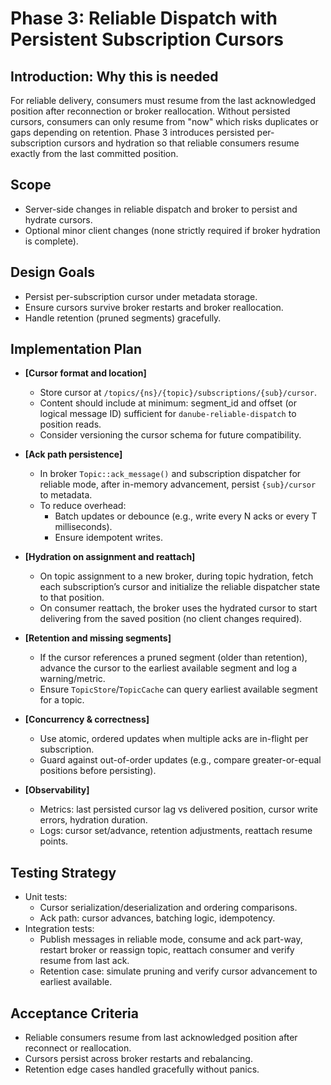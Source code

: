 # Phase 3: Reliable Dispatch with Persistent Subscription Cursors

## Introduction: Why this is needed
For reliable delivery, consumers must resume from the last acknowledged position after reconnection or broker reallocation. Without persisted cursors, consumers can only resume from "now" which risks duplicates or gaps depending on retention. Phase 3 introduces persisted per-subscription cursors and hydration so that reliable consumers resume exactly from the last committed position.

## Scope
- Server-side changes in reliable dispatch and broker to persist and hydrate cursors.
- Optional minor client changes (none strictly required if broker hydration is complete).

## Design Goals
- Persist per-subscription cursor under metadata storage.
- Ensure cursors survive broker restarts and broker reallocation.
- Handle retention (pruned segments) gracefully.

## Implementation Plan

- __[Cursor format and location]__
  - Store cursor at `/topics/{ns}/{topic}/subscriptions/{sub}/cursor`.
  - Content should include at minimum: segment_id and offset (or logical message ID) sufficient for `danube-reliable-dispatch` to position reads.
  - Consider versioning the cursor schema for future compatibility.

- __[Ack path persistence]__
  - In broker `Topic::ack_message()` and subscription dispatcher for reliable mode, after in-memory advancement, persist `{sub}/cursor` to metadata.
  - To reduce overhead:
    - Batch updates or debounce (e.g., write every N acks or every T milliseconds).
    - Ensure idempotent writes.

- __[Hydration on assignment and reattach]__
  - On topic assignment to a new broker, during topic hydration, fetch each subscription’s cursor and initialize the reliable dispatcher state to that position.
  - On consumer reattach, the broker uses the hydrated cursor to start delivering from the saved position (no client changes required).

- __[Retention and missing segments]__
  - If the cursor references a pruned segment (older than retention), advance the cursor to the earliest available segment and log a warning/metric.
  - Ensure `TopicStore`/`TopicCache` can query earliest available segment for a topic.

- __[Concurrency & correctness]__
  - Use atomic, ordered updates when multiple acks are in-flight per subscription.
  - Guard against out-of-order updates (e.g., compare greater-or-equal positions before persisting).

- __[Observability]__
  - Metrics: last persisted cursor lag vs delivered position, cursor write errors, hydration duration.
  - Logs: cursor set/advance, retention adjustments, reattach resume points.

## Testing Strategy
- Unit tests:
  - Cursor serialization/deserialization and ordering comparisons.
  - Ack path: cursor advances, batching logic, idempotency.
- Integration tests:
  - Publish messages in reliable mode, consume and ack part-way, restart broker or reassign topic, reattach consumer and verify resume from last ack.
  - Retention case: simulate pruning and verify cursor advancement to earliest available.

## Acceptance Criteria
- Reliable consumers resume from last acknowledged position after reconnect or reallocation.
- Cursors persist across broker restarts and rebalancing.
- Retention edge cases handled gracefully without panics.
